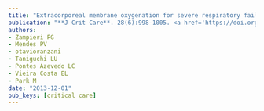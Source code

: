 ```yaml
---
title: "Extracorporeal membrane oxygenation for severe respiratory failure in adult patients: a systematic review and meta-analysis of current evidence"
publication: "**J Crit Care**. 28(6):998-1005. <a href='https://doi.org/10.1016/j.jcrc.2013.07.047' target='_blank' rel='noopener noreferrer'>10.1016/j.jcrc.2013.07.047</a>"
authors:
- Zampieri FG
- Mendes PV
- otavioranzani
- Taniguchi LU
- Pontes Azevedo LC
- Vieira Costa EL
- Park M
date: "2013-12-01"
pub_keys: [critical care]
---
```

